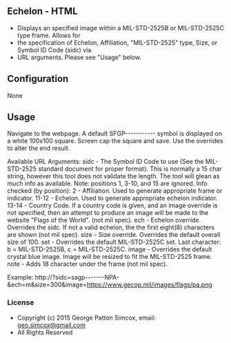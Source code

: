 ## Echelon - HTML

 * Displays an specified image within a MIL-STD-2525B or MIL-STD-2525C type frame.  Allows for 
 * the specification of Echelon, Affiliation, "MIL-STD-2525" type, Size, or Symbol ID Code (sidc) via 
 * URL arguments.  Please see "Usage" below.

## Configuration

None

## Usage

Navigate to the webpage.  A default SFGP----------- symbol is displayed on a white 100x100 square.  Screen cap 
the square and save.  Use the overrides to alter the end result.

Available URL Arguments:
 sidc  - The Symbol ID Code to use (See the MIL-STD-2525 standard document for proper format).  This is normally 
         a 15 char string, however this tool does not validate the length.  The tool will glean as much info as 
         available. Note: positions 1, 3-10, and 15 are ignored.
           Info checked (by position):
              2     - Affiliation. Used to generate appropriate frame or indicator.
              11-12 - Echelon.  Used to generate appropriate echelon indicator.
              13-14 - Country Code.  If a country code is given, and an image override is not specified, then
                      an attempt to produce an image will be made to the website "Flags of the World". (not mil 
                      spec).
 ech   - Echelon override.  Overrides the sidc.  If not a valid echelon, the the first eight(8) characters are 
         shown (not mil spec).
 size  - Size override.  Overrides the default overall size of 100.
 set   - Overrides the default MIL-STD-2525C set.  Last character: b = MIL-STD-2525B, c = MIL-STD-2525C.
 image - Overrides the default crystal blue image.  Image will be resized to fit the MIL-STD-2525 frame.
 note  - Adds 18 character under the frame (not mil spec).

Example:  http://<echelon URL>?sidc=sagp-------NPA-&ech=m&size=300&image=https://www.gecop.mil/images/flags/pa.png

### License

 * Copyright (c) 2015 George Patton Simcox, email: geo.simcox@gmail.com
 * All Rights Reserved


